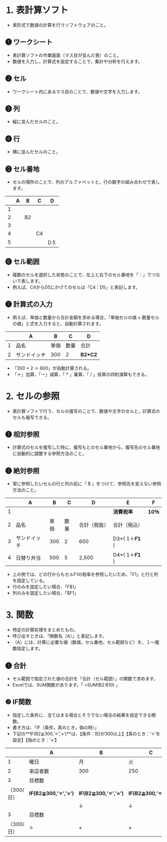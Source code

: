 # ⒈ 表計算ソフト
- 表形式で数値の計算を行うソフトウェアのこと。

## ❶ ワークシート
- 表計算ソフトの作業画面（マス目が並んだ表）のこと。
- 数値を入力し，計算式を設定することで，集計や分析を行えます。

## ❷ セル
- ワークシート内にあるマス目のことで、数値や文字を入力します。

## ❸ 列
- 縦に並んだセルのこと。

## ❹ 行
- 横に並んだセルのこと。

## ❺ セル番地
- セルの場所のことで、列のアルファベットと，行の数字の組み合わせで表します。

|  | A |  B |  C |  D |
| --- | --- | --- | --- | --- |
| 1 |  |  |  |  |
| 2 |  | B2 |  |  |
| 3 |  |  |  |  |
| 4 |  |  | C4 |  |
| 5 |  |  |  | D５ |

## ❻ セル範囲
- 複数のセルを選択した状態のことで、左上と右下のセル番地を「：」でつないで表します。
- 例えば、C4からD5にかけてのセルは「C4：D5」と表記します。

## ❼ 計算式の入力
- 例えば、単価と数量から合計金額を求める場合，「単価セルの値 × 数量セルの値」と式を入力すると、自動計算されます。

|  | A |  B |  C | D |
| --- | --- | --- | --- | --- |
| 1 | 品名 | 単価 | 数量 | 合計 |
| 2 | サンドイッチ | 300 | 2 | **B2*C2** |
- 「300 × 2 ＝ 600」が自動計算される。
- 「＋」加算，「ー」減算，「 * 」乗算，「 / 」徐算の四則演算もできる。

# ⒉ セルの参照
- 表計算ソフトで行う、セルの複写のことで、数値や文字のセルと，計算式のセルも複写できる。

## ❶ 相対参照
- 計算式のセルを複写した時に、複写もとのセル番地から，複写先のセル番地に自動的に調整する参照方法のこと。

## ❷ 絶対参照
- 常に参照したいセルの行と列の前に「 $ 」をつけて、参照先を変えない参照方法のこと。

|  | A |  B |  C | D | E |  F |
| --- | --- | --- | --- | --- | --- | --- |
| 1 |  |  |  |  | **消費税率** | **10％** |
| 2 | 品名 | 単価 | 数量 | 合計（税抜） | 合計（税込） |  |
| 3 | サンドイッチ | 300 | 2 | 600 | D3*( 1＋**$F$1** ) |  |
| 4 | 日替り弁当 | 500 | 5 | 2,500 | D4*( 1＋**$F$1** ) |  |
- 上の例では、どの行からもセルF1の税率を参照したいため、「$F$1」と行と列を固定している。
- 行のみを固定したい場合、「F$1」
- 列のみを固定したい場合、「$F1」

# ⒊ 関数
- 特定の計算処理をまとめたもの。
- 呼び出すときは、「関数名（A）」と表記します。
- （A）には、計算に必要な値（数値，セル番地，セル範囲など）を，１〜複数指定します。

## ❶ 合計
- セル範囲で指定された値の合計を「合計（セル範囲）」の関数で求めます。
- Excelでは、SUM関数があります。「 =SUM(B2:B10) 」

## ❷ IF関数
- 指定した条件に、当てはまる場合とそうでない場合の結果を設定できる関数。
- 書き方は、「IF（条件，真のとき，偽の時）」
- 下記の**IF(B2≧300,’⚪︎’,’×’)**は、【条件：B2が300以上】【真のとき：’⚪︎’を設定】【偽のとき：’×’】

|  | A |  B |  C |  D |
| --- | --- | --- | --- | --- |
| 1 | 曜日 | 月 | 火 | 水 |
| 2 | 来店者数 | 300 | 250 | 280 |
| 3 | 目標数
（300/日） | **IF(B2≧300,’⚪︎’,’×’)** | **IF(B2≧300,’⚪︎’,’×’)** | **IF(B2≧300,’⚪︎’,’×’)** |
|  |  | ↓ | ↓ | ↓ |
| 3 | 目標数
（300/日） | ⚪︎ | × | × |

